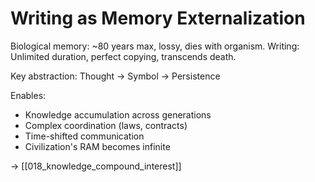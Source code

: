 # Writing as Memory Externalization

Biological memory: ~80 years max, lossy, dies with organism.
Writing: Unlimited duration, perfect copying, transcends death.

Key abstraction: Thought → Symbol → Persistence

Enables:
- Knowledge accumulation across generations
- Complex coordination (laws, contracts)
- Time-shifted communication
- Civilization's RAM becomes infinite

→ [[018_knowledge_compound_interest]]